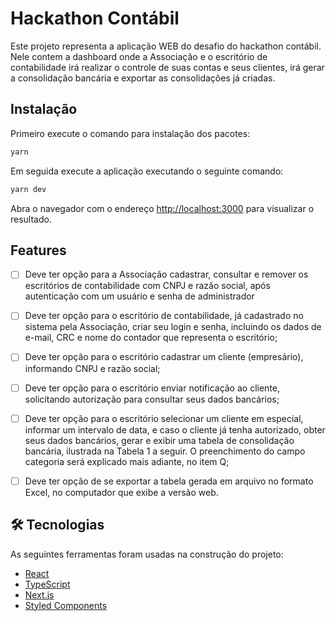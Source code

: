 # Hackathon Contábil

Este projeto representa a aplicação WEB do desafio do hackathon contábil. Nele contem a dashboard onde a Associação e o escritório de contabilidade irá realizar o controle de suas contas e seus clientes, irá gerar a consolidação bancária e exportar as consolidações já criadas.

## Instalação

Primeiro execute o comando para instalação dos pacotes:

```bash
yarn
```

Em seguida execute a aplicação executando o seguinte comando:

```bash
yarn dev
```

Abra o navegador com o endereço [http://localhost:3000](http://localhost:3000) para visualizar o resultado.

## Features

- [ ] Deve ter opção para a Associação cadastrar, consultar e remover os escritórios de contabilidade com CNPJ e razão social, após autenticação com um usuário e senha de administrador
- [ ] Deve ter opção para o escritório de contabilidade, já cadastrado no sistema pela Associação, criar seu login e senha, incluindo os dados de e-mail, CRC e nome do contador que representa o escritório;
- [ ] Deve ter opção para o escritório cadastrar um cliente (empresário), informando CNPJ e razão social;
- [ ] Deve ter opção para o escritório enviar notificação ao cliente, solicitando autorização para consultar seus dados bancários;
- [ ] Deve ter opção para o escritório selecionar um cliente em especial, informar um intervalo de data, e caso o cliente já tenha autorizado, obter
seus dados bancários, gerar e exibir uma tabela de consolidação bancária, ilustrada na Tabela 1 a seguir. O preenchimento do campo categoria será explicado mais adiante, no item Q;
- [ ] Deve ter opção de se exportar a tabela gerada em arquivo no formato Excel, no computador que exibe a versão web.


## 🛠 Tecnologias

As seguintes ferramentas foram usadas na construção do projeto:

- [React](https://pt-br.reactjs.org/)
- [TypeScript](https://www.typescriptlang.org/)
- [Next.js](https://nextjs.org/)
- [Styled Components](https://styled-components.com/)
